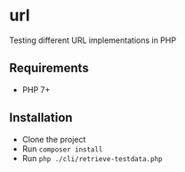 # url

Testing different URL implementations in PHP

## Requirements

- PHP 7+

## Installation

- Clone the project
- Run `composer install`
- Run `php ./cli/retrieve-testdata.php`
